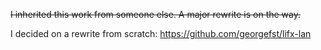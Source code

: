 ~~I inherited this work from someone else. A major rewrite is on the way.~~

I decided on a rewrite from scratch: https://github.com/georgefst/lifx-lan
